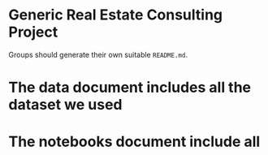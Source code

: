 # Generic Real Estate Consulting Project
Groups should generate their own suitable `README.md`.
# The data document includes all the dataset we used

# The notebooks document include all

